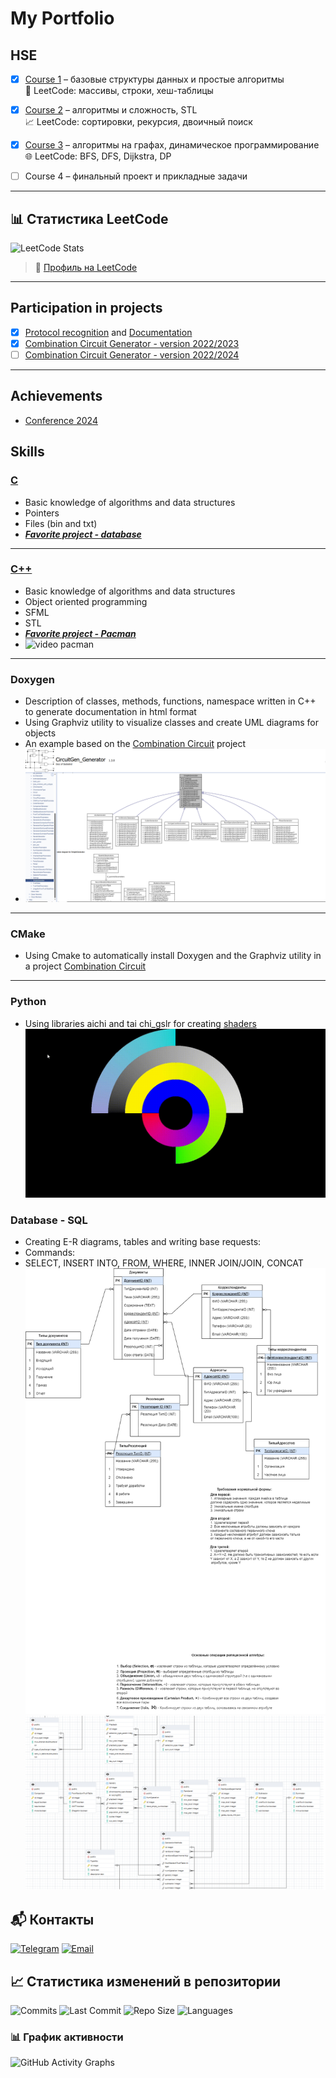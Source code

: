 # My Portfolio
## HSE
- [x] [Course 1](https://github.com/Syorito7/Tasks/tree/main/HSE/Course_1) – базовые структуры данных и простые алгоритмы  
  🧠 LeetCode: массивы, строки, хеш-таблицы

- [x] [Course 2](https://github.com/Syorito7/Tasks/tree/main/HSE/Course_2/C%2B%2B) – алгоритмы и сложность, STL  
  📈 LeetCode: сортировки, рекурсия, двоичный поиск

- [x] [Course 3](https://github.com/Syorito7/Tasks/tree/main/HSE/Course_3) – алгоритмы на графах, динамическое программирование  
  🌐 LeetCode: BFS, DFS, Dijkstra, DP

- [ ] Course 4 – финальный проект и прикладные задачи  

---
<!-- LEETCODE_PROFILE_START -->
## 📊 Статистика LeetCode

![LeetCode Stats](https://leetcard.jacoblin.cool/Syorito7?ext=contest&theme=dark&font=baloo)

> 🔗 [Профиль на LeetCode](https://leetcode.com/Syorito7/)

<!-- LEETCODE_PROFILE_END -->

___
## Participation in projects
- [x] [Protocol recognition](https://github.com/Alex-Karma/ML_Project/tree/main) and [Documentation](https://github.com/Syorito7/Tasks/tree/main/HSE/Course_1/My_project)
- [x] [Combination Circuit Generator - version 2022/2023](https://git.miem.hse.ru/1290/1290_project)
- [ ] [Combination Circuit Generator - version 2022/2024](https://github.com/vvzunin/CircuitGen_Generator)

---
## Achievements
- [Conference 2024](https://github.com/Syorito7/Tasks/tree/main/Achievements/Conference%202024)

## Skills
### [C](https://github.com/Syorito7/Tasks/tree/main/HSE/Course_1/C)
- Basic knowledge of algorithms and data structures
- Pointers
- Files (bin and txt)
- [***Favorite project - database***](https://github.com/Syorito7/Tasks/tree/main/HSE/Course_1/C/Lab_Type_%E2%84%9611)
---
### [C++](https://github.com/Syorito7/Tasks/tree/main/HSE/Course_2/C%2B%2B)
- Basic knowledge of algorithms and data structures
- Object oriented programming
- SFML
- STL
- [***Favorite project - Pacman***](https://github.com/Syorito7/Tasks/tree/main/HSE/Course_2/C%2B%2B/Laba_4)
- ![video pacman](https://github.com/Syorito7/Tasks/blob/main/HSE/Course_2/pacman_video.gif)
---
### Doxygen
- Description of classes, methods, functions, namespace written in C++ to generate documentation in html format
- Using Graphviz utility to visualize classes and create UML diagrams for objects
- An example based on the [Combination Circuit](https://github.com/vvzunin/CircuitGen_Generator) project
- ![doxygen](https://github.com/Syorito7/Tasks/blob/main/HSE/image_doxygen.png)
---
### CMake
- Using Cmake to automatically install Doxygen and the Graphviz utility in a project [Combination Circuit](https://github.com/vvzunin/CircuitGen_Generator)
---
### Python
- Using libraries aichi and tai chi_gslr for creating [shaders](https://github.com/Syorito7/Tasks/tree/main/HSE/Course_3/Computer%20Practicum%203/TEST_4)
![Demonstration](https://github.com/Syorito7/Tasks/blob/main/HSE/Course_3/Computer%20Practicum%203/shaders.gif)
### Database - SQL
- Creating E-R diagrams, tables and writing base requests:
- Commands:
- SELECT, INSERT INTO, FROM, WHERE, INNER JOIN/JOIN, CONCAT
![E-R diagrams_1](https://github.com/Syorito7/Tasks/blob/main/HSE/Course_3/Database/Laba_1/ER-%D0%B4%D0%B8%D0%B0%D0%B3%D1%80%D0%B0%D0%BC%D0%BC%D0%B0%2C%20%D0%B2%D0%B0%D1%80%D0%B8%D0%B0%D0%BD%D1%82%2012-E-R%20%D0%B4%D0%B8%D0%B0%D0%B3%D1%80%D0%B0%D0%BC%D0%BC%D0%B0%20-%20%D0%9A%D0%B0%D0%BD%D1%86%D0%B5%D0%BB%D1%8F%D1%80%D0%B8%D1%8F.drawio.png)
![E-R diagrams_2](https://github.com/Syorito7/Tasks/blob/main/HSE/Course_3/Database/SQL_Example.png)

## 📬 Контакты

[![Telegram](https://img.shields.io/badge/Telegram-2CA5E0?style=flat&logo=telegram&logoColor=white)](https://t.me/Syorito7)
[![Email](https://img.shields.io/badge/Email-D14836?style=flat&logo=gmail&logoColor=white)](mailto:naindyuchenko@edu.hse.ru)


## 📈 Статистика изменений в репозитории

![Commits](https://img.shields.io/github/commit-activity/m/Syorito7/Tasks)
![Last Commit](https://img.shields.io/github/last-commit/Syorito7/Tasks)
![Repo Size](https://img.shields.io/github/repo-size/Syorito7/Tasks)
![Languages](https://img.shields.io/github/languages/top/Syorito7/Tasks)

### 📊 График активности 

![GitHub Activity Graphs](https://github-readme-activity-graph.vercel.app/graph?username=Syorito7&repo=Tasks&theme=github-compact&hide_border=true)
